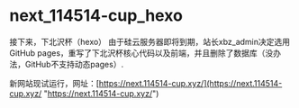 # next_114514-cup_hexo
接下来，下北沢杯（hexo）
由于硅云服务器即将到期，站长xbz_admin决定选用GitHub pages，重写了下北沢杯核心代码以及前端，并且删除了数据库（没办法，GitHub不支持动态pages）.

新网站现试运行，网址：[https://next.114514-cup.xyz/](https://next.114514-cup.xyz/ "https://next.114514-cup.xyz/")
